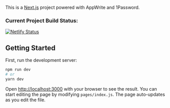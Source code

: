 This is a [Next.js](https://nextjs.org/) project powered with AppWrite and 1Password.

### Current Project Build Status: 
[![Netlify Status](https://api.netlify.com/api/v1/badges/63844952-bb38-4935-a0a4-762fbef3458e/deploy-status)](https://app.netlify.com/sites/wasteaware/deploys)
## Getting Started
First, run the development server:
```bash
npm run dev
# or
yarn dev
```

Open [http://localhost:3000](http://localhost:3000) with your browser to see the result.
You can start editing the page by modifying `pages/index.js`. The page auto-updates as you edit the file.

